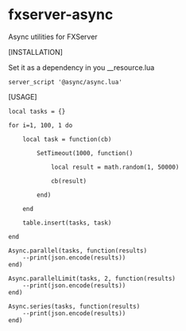 # fxserver-async
Async utilities for FXServer

[INSTALLATION]

Set it as a dependency in you __resource.lua

```
server_script '@async/async.lua'
```

[USAGE]

```
local tasks = {}

for i=1, 100, 1 do

	local task = function(cb)
		
		SetTimeout(1000, function()

			local result = math.random(1, 50000)

			cb(result)
			
		end)

	end

	table.insert(tasks, task)

end

Async.parallel(tasks, function(results)
	--print(json.encode(results))
end)

Async.parallelLimit(tasks, 2, function(results)
	--print(json.encode(results))
end)

Async.series(tasks, function(results)
	--print(json.encode(results))
end)

```